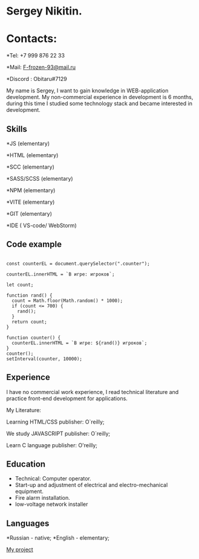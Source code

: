 #  Sergey Nikitin.
# Contacts:

*Tel: +7 999 876 22 33

*Mail: F-frozen-93@mail.ru

*Discord : Obitaru#7129

My name is Sergey, I want to gain knowledge in WEB-application development. My non-commercial experience in development is 6 months, during this time I studied some technology stack and became interested in development.

## Skills

*JS (elementary) 

*HTML (elementary) 

*SCC (elementary) 

*SASS/SCSS (elementary) 

*NPM (elementary) 

*VITE (elementary) 

*GIT (elementary)

*IDE ( VS-code/ WebStorm)

## Code example
```

const counterEL = document.querySelector(".counter");

counterEL.innerHTML = `В игре: игроков`;

let count;

function rand() {
  count = Math.floor(Math.random() * 1000);
  if (count <= 700) {
    rand();
  }
  return count;
}

function counter() {
  counterEL.innerHTML = `В игре: ${rand()} игроков`;
}
counter();
setInterval(counter, 10000);
```
## Experience
I have no commercial work experience, I read technical literature and practice front-end development for applications.

My Literature:

Learning HTML/CSS 
publisher: O`reilly;

We study
JAVASCRIPT 
publisher: O`reilly;

Learn C language
publisher: O'reilly;

##  Education
* Technical: Computer operator.
* Start-up and adjustment of electrical and electro-mechanical equipment.
* Fire alarm installation.
* low-voltage network installer

## Languages
*Russian - native;
*English - elementary;

[My project](https://github.com/Obitaru/rsschool-cv/tree/gh-pages#readme)

